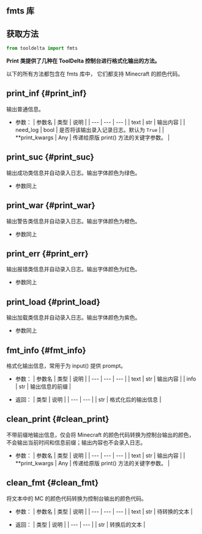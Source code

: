## fmts 库

## 获取方法
```python
from tooldelta import fmts
```

**Print 类提供了几种在 ToolDelta 控制台进行格式化输出的方法。**

以下的所有方法都包含在 fmts 库中， 它们都支持 Minecraft 的颜色代码。


## print_inf {#print_inf}
输出普通信息。

- 参数：
    | 参数名 | 类型 | 说明 |
    | --- | --- | --- |
    | text | str | 输出内容 |
    | need_log | bool | 是否将该输出录入记录日志。默认为 `True` |
    | **print_kwargs | Any | 传递给原版 print() 方法的关键字参数。 |

## print_suc {#print_suc}
输出成功类信息并自动录入日志。输出字体颜色为绿色。

- 参数同上

## print_war {#print_war}
输出警告类信息并自动录入日志。输出字体颜色为橙色。

- 参数同上

## print_err {#print_err}
输出报错类信息并自动录入日志。输出字体颜色为红色。

- 参数同上

## print_load {#print_load}
输出加载类信息并自动录入日志。输出字体颜色为紫色。

- 参数同上

## fmt_info {#fmt_info}
格式化输出信息，常用于为 input() 提供 prompt。

- 参数：
    | 参数名 | 类型 | 说明 |
    | --- | --- | --- |
    | text | str | 输出内容 |
    | info | str | 输出信息的前缀 |

- 返回：
    | 类型 | 说明 |
    | --- | --- |
    | str | 格式化后的输出信息 |

## clean_print {#clean_print}
不带前缀地输出信息，仅会将 Minecraft 的颜色代码转换为控制台输出的颜色，不会输出当前时间和信息前缀；输出内容也不会录入日志。

- 参数：
    | 参数名 | 类型 | 说明 |
    | --- | --- | --- |
    | text | str | 输出内容 |
    | **print_kwargs | Any | 传递给原版 print() 方法的关键字参数。 |

## clean_fmt {#clean_fmt}
将文本中的 MC 的颜色代码转换为控制台输出的颜色代码。

- 参数：
    | 参数名 | 类型 | 说明 |
    | --- | --- | --- |
    | text | str | 待转换的文本 |

- 返回：
    | 类型 | 说明 |
    | --- | --- |
    | str | 转换后的文本 |
